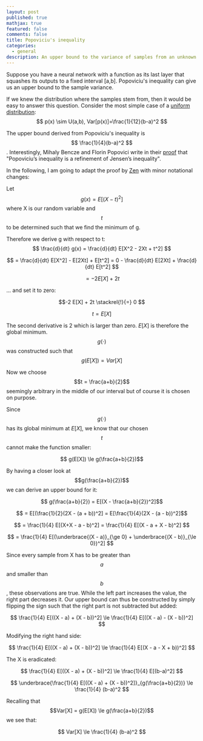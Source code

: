 ```yaml
---
layout: post
published: true
mathjax: true
featured: false
comments: false
title: Popoviciu's inequality
categories:
  - general
description: An upper bound to the variance of samples from an unknown distribution on a known interval.
---
```


Suppose you have a neural network with a function as its last layer that squashes
its outputs to a fixed interval [a,b]. Popoviciu's inequality can give us an upper bound
to the sample variance.

If we knew the distribution where the samples stem from, then it would be easy
to answer this question. Consider the most simple case of a [uniform distribution](https://en.wikipedia.org/wiki/Continuous_uniform_distribution):
$$ p(x) \sim U(a,b), Var[p(x)]=\frac{1}{12}(b-a)^2 $$

The upper bound derived from Popoviciu's inequality is $$ \frac{1}{4}(b-a)^2 $$.
Interestingly, Mihaly Bencze and Florin Popovici write in their [proof](https://www.researchgate.net/publication/267072994_A_simple_proof_of_Popoviciu%27s_inequality) that
"Popoviciu’s inequality is a refinement of Jensen’s inequality".

In the following, I am going to adapt the proof by [Zen](https://stats.stackexchange.com/questions/45588/variance-of-a-bounded-random-variable) with minor notational changes:



Let $$ g(x) = E[(X - t)^2] $$ where X is our random variable and $$t$$ to be determined such that we find the minimum of g.

Therefore we derive g with respect to t: $$ \frac{d}{dt} g(x) = \frac{d}{dt} E[X^2 - 2Xt + t^2] $$

$$ = \frac{d}{dt} E[X^2] - E[2Xt] + E[t^2] = 0 - \frac{d}{dt} E[2Xt] + \frac{d}{dt} E[t^2] $$

$$= -2 E[X] + 2t $$

... and set it to zero:

$$-2 E[X] + 2t \stackrel{!}{=} 0 $$

$$t = E[X] $$

The second derivative is $2$ which is larger than zero. $E[X]$ is therefore the global minimum. $$g(\cdot)$$ was constructed such that $$g(E[X]) = Var[X]$$

Now we choose $$t = \frac{a+b}{2}$$ seemingly arbitrary in the middle of our interval but of course it is chosen on purpose.

Since $$g(\cdot)$$ has its global minimum at $E[X]$, we know that our chosen $$t$$ cannot make the function smaller:

$$ g(E[X]) \le g(\frac{a+b}{2})$$

By having a closer look at $$g(\frac{a+b}{2})$$ we can derive an upper bound for it:

$$ g(\frac{a+b}{2}) = E[(X - \frac{a+b}{2})^2]$$

$$ = E[(\frac{1}{2}(2X - (a + b))^2] = E[\frac{1}{4}(2X - (a - b))^2]$$

$$ = \frac{1}{4} E[(X+X - a - b)^2] = \frac{1}{4} E[(X - a + X - b)^2] $$

$$ = \frac{1}{4} E[(\underbrace{(X - a)}_{\ge 0} + \underbrace{(X - b)}_{\le 0})^2] $$

Since every sample from X has to be greater than $$a$$ and smaller than $$b$$, these observations are true. While the left part increases the value, the right part decreases it. Our upper bound can thus be constructed by simply flipping the sign such that the right part is not subtracted but added:


$$ \frac{1}{4} E[((X - a) + (X - b))^2] \le \frac{1}{4} E[((X - a) - (X - b))^2] $$

Modifying the right hand side:

$$ \frac{1}{4} E[((X - a) + (X - b))^2] \le \frac{1}{4} E[(X - a - X + b))^2] $$

The X is eradicated:

$$ \frac{1}{4} E[((X - a) + (X - b))^2] \le \frac{1}{4} E[(b-a)^2] $$

$$ \underbrace{\frac{1}{4} E[((X - a) + (X - b))^2]}_{g(\frac{a+b}{2})} \le \frac{1}{4} (b-a)^2 $$

Recalling that $$Var[X] = g(E[X]) \le g(\frac{a+b}{2})$$ we see that:

$$ Var[X] \le \frac{1}{4} (b-a)^2 $$
